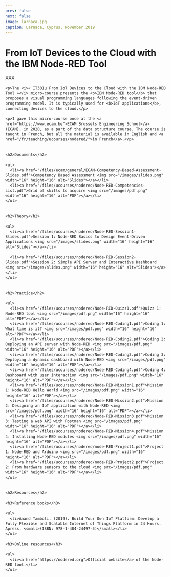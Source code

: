```yaml
---
prev: false
next: false
image: larnaca.jpg
caption: Larnaca, Cyprus, November 2019
---
```


# From IoT Devices to the Cloud with the IBM Node-RED Tool

XXX

    <p>The <i>« IT301µ From IoT Devices to the Cloud with the IBM Node-RED Tool »</i> micro-course presents the <b>IBM Node-RED tool</b> that proposes a visual programming languages following the event-driven programming model. It is typically used for <b>IoT applications</b>, connecting devices to the cloud.</p>

    <p>I gave this micro-course once at the <a href="https://www.ecam.be">ECAM Brussels Engineering School</a> (ECAM), in 2020, as a part of the data structure course. The course is taught in French, but all the material is available in English and <a href="/fr/teaching/ucourses/nodered/">in French</a>.</p>


    <h2>Documents</h2>

    <ul>
      <li><a href="/files/ecam/general/ECAM-Competency-Based-Assessment-Slides.pdf">Competency Based Assessment <img src="/images/slides.png" width="16" height="16" alt="Slides"></a></li>
      <li><a href="/files/ucourses/nodered/Node-RED-Competencies-List.pdf">Grid of skills to acquire <img src="/images/pdf.png" width="16" height="16" alt="PDF"></a></li>
    </ul>


    <h2>Theory</h2>

    <ul>
      <li><a href="/files/ucourses/nodered/Node-RED-Session1-Slides.pdf">Session 1: Node-RED Basics to Design Event-Driven Applications <img src="/images/slides.png" width="16" height="16" alt="Slides"></a></li>

      <li><a href="/files/ucourses/nodered/Node-RED-Session2-Slides.pdf">Session 2: Simple API Server and Interactive Dashboard <img src="/images/slides.png" width="16" height="16" alt="Slides"></a></li>
    </ul>


    <h2>Practice</h2>

    <ul>
      <li><a href="/files/ucourses/nodered/Node-RED-Quizz1.pdf">Quizz 1: Node-RED tool <img src="/images/pdf.png" width="16" height="16" alt="PDF"></a></li>
      <li><a href="/files/ucourses/nodered/Node-RED-Coding1.pdf">Coding 1: What time is it? <img src="/images/pdf.png" width="16" height="16" alt="PDF"></a></li>
      <li><a href="/files/ucourses/nodered/Node-RED-Coding2.pdf">Coding 2: Deploying an API server with Node-RED <img src="/images/pdf.png" width="16" height="16" alt="PDF"></a></li>
      <li><a href="/files/ucourses/nodered/Node-RED-Coding3.pdf">Coding 3: Deploying a dynamic dashboard with Node-RED <img src="/images/pdf.png" width="16" height="16" alt="PDF"></a></li>
      <li><a href="/files/ucourses/nodered/Node-RED-Coding4.pdf">Coding 4: Dashboard with user interaction <img src="/images/pdf.png" width="16" height="16" alt="PDF"></a></li>
      <li><a href="/files/ucourses/nodered/Node-RED-Mission1.pdf">Mission 1: Node-RED Hello World <img src="/images/pdf.png" width="16" height="16" alt="PDF"></a></li>
      <li><a href="/files/ucourses/nodered/Node-RED-Mission2.pdf">Mission 2: Designing an IoT application with Node-RED <img src="/images/pdf.png" width="16" height="16" alt="PDF"></a></li>
      <li><a href="/files/ucourses/nodered/Node-RED-Mission3.pdf">Mission 3: Testing a web API with Postman <img src="/images/pdf.png" width="16" height="16" alt="PDF"></a></li>
      <li><a href="/files/ucourses/nodered/Node-RED-Mission4.pdf">Mission 4: Installing Node-RED modules <img src="/images/pdf.png" width="16" height="16" alt="PDF"></a></li>
      <li><a href="/files/ucourses/nodered/node-RED-Project1.pdf">Project 1: Node-RED and Arduino <img src="/images/pdf.png" width="16" height="16" alt="PDF"></a></li>
      <li><a href="/files/ucourses/nodered/node-RED-Project2.pdf">Project 2: From hardware sensors to the cloud <img src="/images/pdf.png" width="16" height="16" alt="PDF"></a></li>
    </ul>


    <h2>Resources</h2>

    <h3>Reference books</h3>

    <ul>
      <li>Anand Tamboli. (2019). Build Your Own IoT Platform: Develop a Fully Flexible and Scalable Internet of Things Platform in 24 Hours. Apress. <small>(ISBN: 978-1-484-24497-5)</small></li>
    </ul>

    <h3>Online resources</h3>

    <ul>
      <li><a href="https://nodered.org">Official website</a> of the Node-RED tool.</li>
    </ul>
